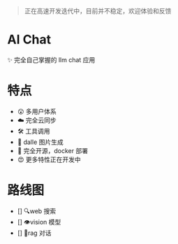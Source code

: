 > 正在高速开发迭代中，目前并不稳定，欢迎体验和反馈

# AI Chat

✨ 完全自己掌握的 llm chat 应用

# 特点

- 😮 多用户体系
- ☁️ 完全云同步
- 🛠️ 工具调用
- 🧩 dalle 图片生成
- 🚄 完全开源，docker 部署
- 😍 更多特性正在开发中

# 路线图

- [] 🔍web 搜索
- [] 👁️vision 模型
- [] 📕rag 对话
